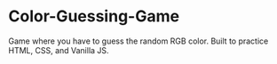 # Color-Guessing-Game

Game where you have to guess the random RGB color.
Built to practice HTML, CSS, and Vanilla JS.
